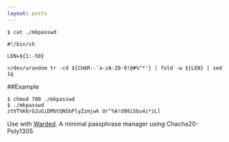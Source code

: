 ```yaml
---
layout: posts
---
```


`$ cat ./mkpasswd`

```
#!/bin/sh

LEN=${1:-50}

</dev/urandom tr -cd ${CHAR:-'a-zA-Z0-9!@#%^*'} | fold -w ${LEN} | sed 1q
```

##Example

```
$ chmod 700 ./mkpasswd
$ ./mkpasswd
ztVT%K6rG2uGiDMbtQN5bPlyZzmjwk Ur^%A!d98iSbu4i*iLl
```

Use with [Warded](https://github.com/hexid/warded). A minimal passphrase manager using Chacha20-Poly1305

